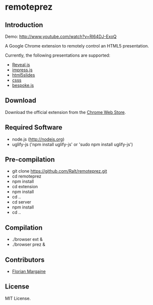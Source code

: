 remoteprez
===

Introduction
---

Demo: http://www.youtube.com/watch?v=Rl64DJ-ExoQ

A Google Chrome extension to remotely control an HTML5 presentation.

Currently, the following presentations are supported:

- [Reveal.js][1]
- [impress.js][2]
- [html5slides][3]
- [csss][4]
- [bespoke.js][5]

Download
---

Download the official extension from the [Chrome Web Store][6].

Required Software
---

- node.js (http://nodejs.org)
- uglify-js ('npm install uglify-js' or 'sudo npm install uglify-js')

Pre-compilation
---

- git clone https://github.com/Ralt/remoteprez.git
- cd remoteprez
- npm install
- cd extension
- npm install
- cd ..
- cd server
- npm install
- cd ..

Compilation
---
- ./browser ext &
- ./browser prez &

Contributors
---

- [Florian Margaine](http://margaine.com)

License
---

MIT License.

   [1]: http://lab.hakim.se/reveal-js
   [2]: http://bartaz.github.com/impress.js
   [3]: http://html5slides.googlecode.com/svn/trunk/template/index.html
   [4]: http://leaverou.github.com/csss
   [5]: http://markdalgleish.com/projects/bespoke.js
   [6]: https://chrome.google.com/webstore/detail/jihlhdedapddcnlfiihkgbbenejjbnak

